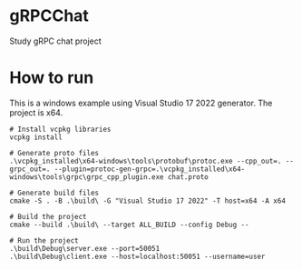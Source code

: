 # gRPCChat
Study gRPC chat project

# How to run
This is a windows example using Visual Studio 17 2022 generator. The project is x64.
```
# Install vcpkg libraries
vcpkg install

# Generate proto files
.\vcpkg_installed\x64-windows\tools\protobuf\protoc.exe --cpp_out=. --grpc_out=. --plugin=protoc-gen-grpc=.\vcpkg_installed\x64-windows\tools\grpc\grpc_cpp_plugin.exe chat.proto

# Generate build files
cmake -S . -B .\build\ -G "Visual Studio 17 2022" -T host=x64 -A x64

# Build the project
cmake --build .\build\ --target ALL_BUILD --config Debug --

# Run the project
.\build\Debug\server.exe --port=50051
.\build\Debug\client.exe --host=localhost:50051 --username=user
````